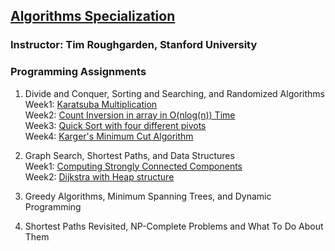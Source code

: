 ## [Algorithms Specialization](https://www.coursera.org/specializations/algorithms)  
### Instructor: Tim Roughgarden, Stanford University  
  
### Programming Assignments  
1. Divide and Conquer, Sorting and Searching, and Randomized Algorithms  
    Week1: [Karatsuba Multiplication](https://github.com/sijoonlee/algorithm_study/tree/master/Algorithm_Coursera/Divide_and_Conquer/Assignment1)  
    Week2: [Count Inversion in array in O(nlog(n)) Time](https://github.com/sijoonlee/algorithm_study/tree/master/Algorithm_Coursera/Divide_and_Conquer/Assignment2)    
    Week3: [Quick Sort with four different pivots](https://github.com/sijoonlee/algorithm_study/tree/master/Algorithm_Coursera/Divide_and_Conquer/Assignment3)  
    Week4: [Karger's Minimum Cut Algorithm](https://github.com/sijoonlee/algorithm_study/tree/master/Algorithm_Coursera/Divide_and_Conquer/Assignment4)   

2. Graph Search, Shortest Paths, and Data Structures  
    Week1: [Computing Strongly Connected Components](https://github.com/sijoonlee/algorithm_study/tree/master/Algorithm_Coursera/Graph_Search/Assignment1)    
    Week2: [Dijkstra with Heap structure](https://github.com/sijoonlee/algorithm_study/tree/master/Algorithm_Coursera/Graph_Search/Assignment2)    

3. Greedy Algorithms, Minimum Spanning Trees, and Dynamic Programming  
  
4. Shortest Paths Revisited, NP-Complete Problems and What To Do About Them  

